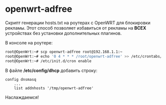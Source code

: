 # openwrt-adfree
Скрипт генерации hosts.txt на роутерах с OpenWRT для блокировки рекламы. Этот способ позволяет избавиться от рекламы на **ВСЕХ** устройствах без установки дополнительных плагинов.

В консоле на роутере:
```sh
root@OpenWrt:~# scp openwrt-adfree root@192.168.1.1:~
root@OpenWrt:~# echo '0 4 * * * /root/openwrt-adfree' >> /etc/crontabs/root
root@OpenWrt:~# /etc/init.d/cron enable
```

В файле **/etc/config/dhcp** добавить строку:
```
config dnsmasq
    ...
    list addnhosts '/tmp/openwrt-adfree'
```

Наслаждаемся!
